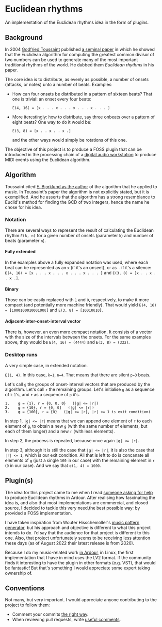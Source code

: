 # Euclidean rhythms

An implementation of the Euclidean rhythms idea in the form of plugins.

## Background

In 2004 [Godfried Toussaint](https://en.wikipedia.org/wiki/Godfried_Toussaint) published [a seminal paper](http://cgm.cs.mcgill.ca/~godfried/publications/banff.pdf) in which he showed that the Euclidean algorithm for computing the greatest common divisor of two numbers can be used to generate many of the most important traditional rhythms of the world. He dubbed them _Euclidean rhythms_ in his paper.

The core idea is to distribute, as evenly as possible, a number of onsets (attacks, or notes) unto a number of beats. Examples:
- How can four onsets be distributed in a pattern of sixteen beats? That one is trivial: an onset every four beats:
  ```
  E(4, 16) = [x . . . x . . . x . . . x . . . ]
  ```
- More iterestingly: how to distribute, say three onbeats over a pattern of eight beats? One way to do it would be:
  ```
  E(3, 8) = [x . . x . . x .]
  ```
  and the other ways would simply be rotations of this one.

The objective of this project is to produce a FOSS plugin that can be introduced in the processing chain of a [digital audio workstation](https://en.wikipedia.org/wiki/Digital_audio_workstation) to produce MIDI events using the Euclidean algorithm.

## Algorithm

Toussaint cited [E. Bjorklund as the author](https://www.semanticscholar.org/paper/The-Theory-of-Rep-Rate-Pattern-Generation-in-the-Bjorklund/c652d0a32895afc5d50b6527447824c31a553659) of the algorithm that he applied to music. In Toussaint's paper the algorithm is not explicitly stated, but it is exemplified. And he asserts that the algorithm has a strong resemblance to Euclid's method for finding the GCD of two integers, hence the name he chose for his idea.

### Notation

There are several ways to represent the result of calculating the Euclidean rhythm `E(k, n)` for a given number of onsets (parameter `k`) and number of beats (parameter `n`).

#### Fully extended

In the examples above a fully expanded notation was used, where each beat can be represented as an `x` (if it's an onseet), or as `.` if it's a silence: `E(4, 16) = [x . . . x . . . x . . . x . . . ]` and `E(3, 8) = [x . . x . . x .]`.

#### Binary

Those can be easily replaced with `1` and `0`, respectively, to make it more compact (and potentially more machine friendly). That would yield `E(4, 16) = [1000100010001000]` and `E(3, 8) = [10010010]`.

#### Adjacent-inter-onset-interval vector

There is, however, an even more compact notation. It consists of a vector with the size of the intervals between the onsets. For the same examples above, they would be `E(4, 16) = (4444)` and `E(3, 8) = (332)`.

### Desktop runs

A very simple case, in extended notation.

`E(1, 4)`. In this case, `k=1`, `n=4`. That means that there are silent `p=3` beats.

Let's call `g` the groups of onset-interval vectors that are produced by the algorithm. Let's call `r` the remaining groups. Let's initialise `g` as a sequence of `k` `1`'s, and `r` as a sequence of `p` `0`'s.

```
1.    g = {1}, r = {0, 0, 0}   (|g| <= |r|)
2.    g = {10}, r = {0, 0}   (|g| <= |r|)
3.    g = {100}, r = {0}   (|g| <= |r|, |r| <= 1 is exit condition)
```

In step 1, `|g| <= |r|`  means that we can append one element of `r` to each element of `g`, to obtain a new `g` (with the same number of elements, but each of them longer) and a new `r` (with less elements).

In step 2, the process is repeated, because once again `|g| <= |r|`.

In step 3, although it is still the case that `|g| <= |r|`, it is also the case that `|r| <= 1`, which is our exit condition. All that is left to do is concanate all elements of `g` (just a single `100` in our case) with the remaining element in `r` (`0` in our case). And we say that `e(1, 4) = 1000`.

## Plugin(s)

The idea for this project came to me when I read [someone asking for help](https://discourse.ardour.org/t/euclidean-rhythms/107461) to produce Euclidean rhythms in Ardour. After realising how fascinating the idea is, and also that most implementations are commercial, and closed source, I decided to tackle this very need,the best possible way: by provided a FOSS implementation.

I have taken inspiration from Wouter Hisschemöller's [music pattern generator](https://github.com/hisschemoller/music-pattern-generator), but his approach and objective is different to what this project intends to do. I'd say that the audience for that project is different to this one. Also, that project unfortunately seems to be receiving less attention these days (as of August 2022 their latest release is from 2020).

Because I do my music-related work [in Ardour](https://ardour.org/), in Linux, the first implementation that I have in mind uses the LV2 format. If the community finds it interesting to have the plugin in other formats (e.g. VST), that would be fantastic! But that's something I would appreciate some expert taking ownership of.

## Conventions

Not many, but very important. I would appreciate anyone contributing to the project to follow them:
- Comment your commits [the right way](https://cbea.ms/git-commit/).
- When reviewing pull requests, write [useful comments](https://conventionalcomments.org/).